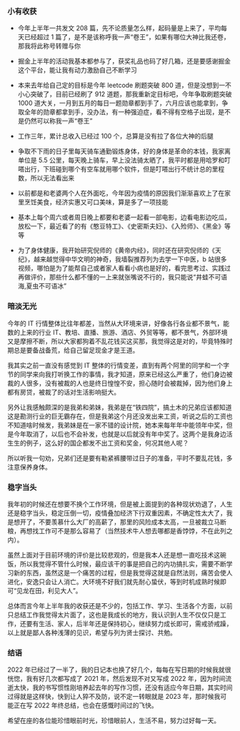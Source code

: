 ### 小有收获

* 今年上半年一共发文 208 篇，先不论质量怎么样，起码量是上来了，平均每天已经超过 1 篇了，是不是该称呼我一声“卷王”，如果有哪位大神比我还卷，那我将此称号转赠与你


* 掘金上半年的活动我基本都参与了，获奖礼品也码了好几箱，还是要感谢掘金这个平台，能让我有动力激励自己不断学习


* 本来去年给自己定的目标是今年 leetcode 刷题突破 800 道，但是没想到一不小心突破了，目前已经刷了 912 道题，那我重新定目标吧，今年争取刷题突破 1000 道大关，一月到五月的每日一题勋章都到手了，六月应该也能拿到，争取全年的勋章都拿到手，没办法，有一种强迫症，看不得有空格子出现，是不是仍然可以称我一声“卷王”

* 工作三年，累计总收入已经过 100 个，总算是没有拉了各位大神的后腿

* 争取不下雨的日子里每天骑车通勤锻炼身体，好的身体是革命的本钱，我家离单位是 5.5 公里，每天晚上骑车，早上没法骑太晒了，我平时都是用哈罗和叮嗒出行，下班碰到哪个有空车就用哪个软件，但是叮嗒出行不统计总的里程数，所以无法看出来

* 以前都是和老婆两个人在外面吃，今年因为疫情的原因我们渐渐喜欢上了在家里烹饪美食，经济实惠又可口美味，算是多了一项技能

* 基本上每个周六或者周日晚上都要和老婆一起看一部电影，边看电影边吃瓜，放松一下，最近看了的有《憨豆特工》、《史密斯夫妇》、《入殓师》、《黑金》等等

* 为了身体健康，我开始研究倪师的《黄帝内经》，同时还在研究倪师的《天纪》，越来越觉得中华文明的神奇，我墙裂推荐列为去学一下中医，b 站很多视频，哪怕是为了能帮自己或者家人看看小病也是好的，看完思考过、实践过再做评价，那些什么都不懂的一上来就张嘴说不行的，我只能说“井蛙不可语海,夏虫不可语冰”




### 暗淡无光

今年的 IT 行情整体比往年都差，当然从大环境来讲，好像各行各业都不景气，能数的上来的行业 IT、教培、直播、旅游、酒店、外贸等等，都不景气，外部环境又是摩擦不断，所以大家都狗着不乱花钱买这买那，我觉得这是对的，毕竟特殊时期总是要备战备荒，给自己留足现金才是王道。

我其实之前一直没有感觉到 IT 整体的行情变差，直到有两个阿里的同学和一个字节的同学来向我打听换工作的事情，我才知道，原来已经这么严重了，他们身边被裁的人很多，没有被裁的人也是终日惶惶不安，担心随时会被裁掉，因为他们身上都有房贷，被裁了的话对生活影响挺大。

另外让我感触颇深的是我弟和弟妹，我弟是在“铁四院”，搞土木的兄弟应该都知道这是勘测行业的巨无霸存在，但是我弟这个月还没发出来工资，听说之后的工资也不知道啥时候发，我弟妹是在一家不错的设计院，她本来每年年中能领年中奖，但是今年取消了，以后也不会补发，也就是以后就没有年中奖了。这两个是我身边活生生的例子，这么好的国企都发不出工资和奖金，何况其他人呢？

所以听我一句劝，兄弟们还是要有勒紧裤腰带过日子的准备，平时不要乱花钱，多注意保养身体。




### 稳字当头

我年初的时候还在想要不换个工作环境，但是被上面提到的各种现状劝退了，人生还是稳字当头，稳定压倒一切，疫情叠加经济下行双重因素，不确定性太大了，我是想开了，不要羡慕什么大厂的高薪了，那里的风险成本太高，一旦被裁立马断粮，再想找工作可不是那么容易了（当然技术牛人想去哪都是香饽饽，不在此列之内）。


虽然上面对于目前环境的评价是比较悲观的，但是我本人还是想一直吃技术这碗饭，所以我觉得不管什么时候，最应该干的事是把自己的内功搞扎实，需要不断学习新的东西，虽然这是一个痛苦的过程，但是我觉得这就是自然法则，痛苦会使人进化，安逸只会让人消亡。大环境不好我们就先耐心蛰伏，等到时机成熟时候即可“见龙在田，利见大人”。

总体而言今年上半年我的收获还是不少的，包括工作、学习、生活各个方面，以前只总结工作我觉得太片面了，这也是我成长的地方，我认识到人生不仅仅只是工作，还要有生活、家人，后半年还是保持初心，继续努力成长即可，需戒骄戒躁，以上就是鄙人各种浅薄的见识，希望与列为贤士探讨、共勉。

### 结语

2022 年已经过了一半了，我的日记本也换了好几个，每每在写日期的时候我就很恍惚，我有好几次都写成了 2021 年，然后发现不对又写成 2022 年，因为时间流逝太快，我的书写惯性刚培养起去年的写作习惯，还没有适应今年日期，其实时间过得就是这样快，快到让人猝不及防，说不定一转眼就是 2023 年，那时候我可能正在写 2022 年终总结，也会在感慨时间过的飞快。

希望在座的各位能珍惜眼前时光，珍惜眼前人，生活不易，努力过好每一天。




















